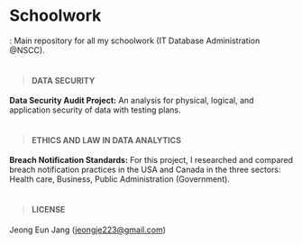 # Schoolwork
: Main repository for all my schoolwork (IT Database Administration @NSCC).
<br><br>

> #### DATA SECURITY

  **Data Security Audit Project:** An analysis  for physical, logical, and application security of data with testing plans.
<br><br>

> #### ETHICS AND LAW IN DATA ANALYTICS

  **Breach Notification Standards:** For this project, I researched and compared breach notification practices in the USA and Canada in the three sectors: Health care, Business, Public Administration (Government).
<br><br>

> #### LICENSE
Jeong Eun Jang (jeongje223@gmail.com)
